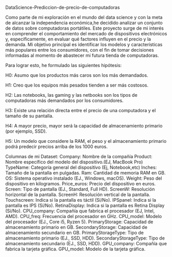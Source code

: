 DataScience-Prediccion-de-precio-de-computadoras


Como parte de mi exploración en el mundo del data science y con la meta de alcanzar la independencia económica,he decidido analizar un conjunto de datos sobre computadoras portátiles. 
Este proyecto surge de mi interés en comprender el comportamiento del mercado de dispositivos electrónicos y, específicamente, en evaluar qué factores influyen en el precio y la 
demanda.
Mi objetivo principal es identificar los modelos y características más populares entre los consumidores, con el fin de tomar decisiones informadas al momento de abastecer mi futura
tienda de computadoras.

Para lograr esto, he formulado las siguientes hipótesis:

H0: Asumo que los productos más caros son los más demandados.

H1: Creo que los equipos más pesados tienden a ser más costosos.

H2: Las notebooks, las gaming y las netbooks son los tipos de computadoras más demandados por los consumidores.

H3: Existe una relación directa entre el precio de una computadora y el tamaño de su pantalla.

H4: A mayor precio, mayor será la capacidad de almacenamiento primario (por ejemplo, SSD).

H5: Un modelo que considere la RAM, el peso y el almacenamiento primario podrá predecir precios arriba de los 1000 euros.

Columnas de mi Dataset:
Company: Nombre de la compañía 
Product: Nombre específico del modelo del dispositivo.(EJ, MacBook Pro) 
TypeName: Categoría general del dispositivo (Ej, Notebook,etc) 
Inches: Tamaño de la pantalla en pulgadas. 
Ram: Cantidad de memoria RAM en GB. 
OS: Sistema operativo instalado (EJ., Windows, macOS).
Weight: Peso del dispositivo en kilogramos. 
Price_euros: Precio del dispositivo en euros. 
Screen: Tipo de pantalla (EJ., Standard, Full HD). 
ScreenW: Resolución horizontal de la pantalla. 
ScreenH: Resolución vertical de la pantalla. 
Touchscreen: Indica si la pantalla es táctil (Sí/No).
IPSpanel: Indica si la pantalla es IPS (Sí/No). 
RetinaDisplay: Indica si la pantalla es Retina Display (Sí/No). 
CPU_company: Compañía que fabrica el procesador (EJ, Intel, AMD). 
CPU_freq: Frecuencia del procesador en GHz. 
CPU_model: Modelo del procesador (EJ., Core i5, Ryzen 5).
PrimaryStorage: Capacidad de almacenamiento primario en GB. 
SecondaryStorage: Capacidad de almacenamiento secundario en GB. 
PrimaryStorageType: Tipo de almacenamiento primario (EJ., SSD, HDD). 
SecondaryStorageType: Tipo de almacenamiento secundario (EJ., SSD, HDD). 
GPU_company: Compañía que fabrica la tarjeta gráfica. 
GPU_model: Modelo de la tarjeta gráfica.









